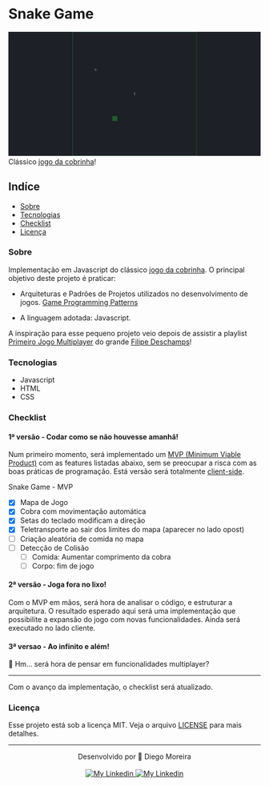 # Snake Game

<a href="https://www.diegomoreira.net.br/snake-game">![Preview](/previews/preview-1.gif)</a>
Clássico [jogo da cobrinha](https://www.diegomoreira.net.br/snake-game)!
## Indíce

- [Sobre](#sobre)
- [Tecnologias](#tecnologias)
- [Checklist](#checklist)
- [Licença](#licença)

### Sobre

Implementação em Javascript do clássico [jogo da cobrinha](https://en.wikipedia.org/wiki/Snake_(video_game_genre)). O principal objetivo deste projeto é praticar:

- Arquiteturas e Padrões de Projetos utilizados no desenvolvimento de jogos. [Game Programming Patterns](https://gameprogrammingpatterns.com/)

- A linguagem adotada: Javascript. 

A inspiração para esse pequeno projeto veio depois de assistir a playlist [Primeiro Jogo Multiplayer](https://www.youtube.com/watch?v=0sTfIZvjYJk&list=PLMdYygf53DP5SVQQrkKCVWDS0TwYLVitL) do grande [Filipe Deschamps](https://github.com/filipedeschamps)!

### Tecnologias

- Javascript
- HTML
- CSS

### Checklist

#### 1ª versão - Codar como se não houvesse amanhã!

Num primeiro momento, será implementado um [MVP (Minimum Viable Product)](https://pt.wikipedia.org/wiki/Produto_vi%C3%A1vel_m%C3%ADnimo) com as features listadas abaixo, sem se preocupar a risca com as boas práticas de programação. Está versão será totalmente [client-side](https://pt.wikipedia.org/wiki/Lado_cliente).

Snake Game - MVP
- [x] Mapa de Jogo
- [x] Cobra com movimentação automática
- [x] Setas do teclado modificam a direção
- [x] Teletransporte ao sair dos limites do mapa (aparecer no lado opost)
- [ ] Criação aleatória de comida no mapa
- [ ] Detecção de Colisão
  - [ ] Comida: Aumentar comprimento da cobra
  - [ ] Corpo: fim de jogo

#### 2ª versão - Joga fora no lixo!

Com o MVP em mãos, será hora de analisar o código, e estruturar a arquitetura. O resultado esperado aqui será uma implementação que possibilite a expansão do jogo com novas funcionalidades. Ainda será executado no lado cliente.

#### 3ª versao - Ao infinito e além!

🤔 Hm... será hora de pensar em funcionalidades multiplayer?

---

Com o avanço da implementação, o checklist será atualizado.

### Licença

Esse projeto está sob a licença MIT. Veja o arquivo [LICENSE](/LICENSE) para mais detalhes.

---

<div align="center">
  <div>Desenvolvido por 🤘 Diego Moreira</div>
  <br>
  <a href="https://github.com/diegyohoho/" >
    <img alt="My Linkedin" src="https://img.shields.io/badge/-diegyohoho-%230077B5?style=social&logo=github">
  </a>
  <a href="https://www.linkedin.com/in/diegyohoho/" >
    <img alt="My Linkedin" src="https://img.shields.io/badge/-diegyohoho-%230077B5?style=social&logo=linkedin">
  </a>
</div>
